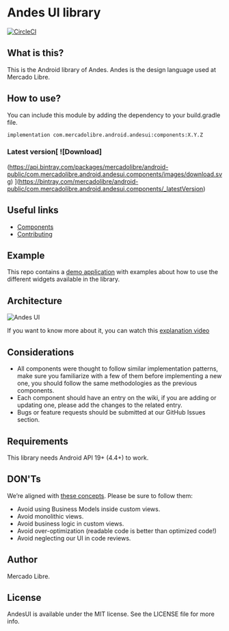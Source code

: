 # Andes UI library
[![CircleCI](https://circleci.com/gh/mercadolibre/fury_andesui-android/tree/develop.svg?style=svg&circle-token=8e02fdc4da02d2d807c6ebf81b15a49a25d3ebbe)](https://github.com/mercadolibre/fury_andesui-android)

## What is this?

This is the Android library of Andes.
Andes is the design language used at Mercado Libre.

## How to use?

You can include this module by adding the dependency to your build.gradle file.

```
implementation com.mercadolibre.android.andesui:components:X.Y.Z
```

### Latest version[ ![Download]
(https://api.bintray.com/packages/mercadolibre/android-public/com.mercadolibre.android.andesui.components/images/download.svg) ](https://bintray.com/mercadolibre/android-public/com.mercadolibre.android.andesui.components/_latestVersion)

## Useful links

* [Components](https://github.com/mercadolibre/fury_andesui-android/wiki#components)
* [Contributing](https://github.com/mercadolibre/fury_andesui-android/blob/develop/CONTRIBUTING.md)

## Example

This repo contains a [demo application](https://github.com/mercadolibre/fury_andesui-android/tree/develop/demoapp) with examples about how to use the different widgets available in the library.

## Architecture

![Andes UI](https://user-images.githubusercontent.com/51792499/72842980-60714700-3c78-11ea-86bd-83281b1f6bcf.png)

If you want to know more about it, you can watch this [explanation video](https://drive.google.com/file/d/1a8KBwlILW-JOnrO8cEGuQ7CNYSORJg4A/view)

## Considerations

* All components were thought to follow similar implementation patterns, make sure you familiarize with a few of them before implementing a new one, you should follow the same methodologies as the previous components.
* Each component should have an entry on the wiki, if you are adding or updating one, please add the changes to the related entry.
* Bugs or feature requests should be submitted at our GitHub Issues section.

## Requirements

This library needs Android API 19+ (4.4+) to work.

## DON'Ts

We’re aligned with [these concepts](https://proandroiddev.com/how-to-maximize-androids-ui-reusability-5-common-mistakes-cb2571216a9f). Please be sure to follow them:
* Avoid using Business Models inside custom views.
* Avoid monolithic views.
* Avoid business logic in custom views.
* Avoid over-optimization (readable code is better than optimized code!)
* Avoid neglecting our UI in code reviews.


## Author

Mercado Libre.

## License

AndesUI is available under the MIT license. See the LICENSE file for more info.


